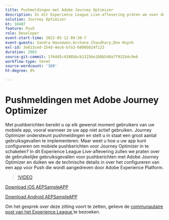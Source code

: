 ```yaml
---
title: Pushmeldingen met Adobe Journey Optimizer
description: In dit Experience League Live-aflevering praten we over de gebruikelijke gebruiksgevallen voor pushberichten met Adobe Journey Optimizer en duiken we de technische details in over hoe u een app voor Push kunt configureren die wordt aangedreven door Adobe Experience Platform.
solution: Journey Optimizer
kt: 10407
feature: Push
role: Developer
event-start-time: 2022-05-12 09:30-7
event-guests: Sandra Hausmann,Archana Chaudhary,Don Huynh
exl-id: 3e813ced-154d-4ec6-b7a3-6800b814f123
duration: 2963
source-git-commit: 1f64d5c4388bbcb13256e188b540a7f932b4c9e6
workflow-type: tm+mt
source-wordcount: '169'
ht-degree: 0%

---
```


# Pushmeldingen met Adobe Journey Optimizer

Met pushberichten bereikt u op elk gewenst moment gebruikers van uw mobiele app, vooral wanneer ze uw app niet actief gebruiken. Journey Optimizer ondersteunt pushmeldingen en stelt u in staat een groot aantal gebruiksgevallen te implementeren. Maar weet u hoe u uw app kunt configureren om mobiele pushberichten voor Journey Optimizer in te schakelen? In dit Experience League Live-aflevering zullen we praten over de gebruikelijke gebruiksgevallen voor pushberichten met Adobe Journey Optimizer en duiken we de technische details in over het configureren van een app voor Push die wordt aangedreven door Adobe Experience Platform.

>[!VIDEO](https://video.tv.adobe.com/v/342810/?quality=12&learn=on)

[ Download iOS AEPSampleAPP ](https://github.com/adobe/aepsdk-sample-app-ios)

[ Download Android AEPSampleAPP ](https://github.com/adobe/aepsdk-sample-app-android)

Om het gesprek over deze zitting voort te zetten, gelieve de [ communautaire post van het Experience League ](https://experienceleaguecommunities.adobe.com/t5/journey-optimizer-discussions/experience-league-live-post-session-discussion-push/td-p/451869) te bezoeken.

